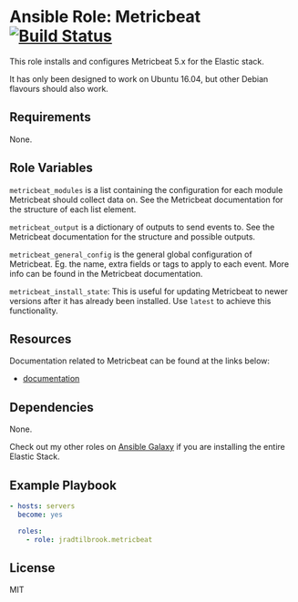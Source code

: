 # Ansible Role: Metricbeat [![Build Status](https://travis-ci.org/jradtilbrook/ansible-role-metricbeat.svg?branch=master)](https://travis-ci.org/jradtilbrook/ansible-role-metricbeat)

This role installs and configures Metricbeat 5.x for the Elastic stack.

It has only been designed to work on Ubuntu 16.04, but other Debian flavours
should also work.


## Requirements

None.


## Role Variables

`metricbeat_modules` is a list containing the configuration for each module
Metricbeat should collect data on. See the Metricbeat documentation for the
structure of each list element.

`metricbeat_output` is a dictionary of outputs to send events to. See the
Metricbeat documentation for the structure and possible outputs.

`metricbeat_general_config` is the general global configuration of Metricbeat. Eg.
the name, extra fields or tags to apply to each event. More info can be found in
the Metricbeat documentation.

`metricbeat_install_state`: This is useful for updating Metricbeat to newer
versions after it has already been installed. Use `latest` to achieve this
functionality.


## Resources

Documentation related to Metricbeat can be found at the links below:

- [documentation](https://www.elastic.co/guide/en/beats/metricbeat/current/metricbeat-overview.html)


## Dependencies

None.

Check out my other roles on [Ansible Galaxy](https://galaxy.ansible.com/jradtilbrook)
if you are installing the entire Elastic Stack.


## Example Playbook

```yaml
- hosts: servers
  become: yes

  roles:
    - role: jradtilbrook.metricbeat
```


## License

MIT
